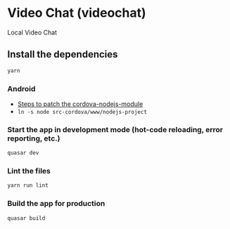 # Video Chat (videochat)

Local Video Chat

## Install the dependencies

```bash
yarn
```

### Android

- [Steps to patch the cordova-nodejs-module](https://github.com/JaneaSystems/nodejs-mobile/issues/239)
- `ln -s node src-cordova/www/nodejs-project`

### Start the app in development mode (hot-code reloading, error reporting, etc.)

```bash
quasar dev
```

### Lint the files

```bash
yarn run lint
```

### Build the app for production

```bash
quasar build
```
